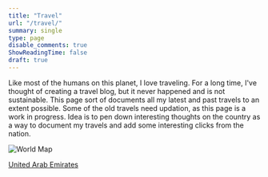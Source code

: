 ```yaml
---
title: "Travel"
url: "/travel/"
summary: single
type: page
disable_comments: true
ShowReadingTime: false
draft: true
---
```

Like most of the humans on this planet, I love traveling. For a long time, I've thought of creating a travel blog, but it never happened and is not sustainable. This page sort of documents all my latest and past travels to an extent possible. Some of the old travels need updation, as this page is a work in progress. Idea is to pen down interesting thoughts on the country as a way to document my travels and add some interesting clicks from the nation. 

![World Map](/images/worldmap.svg)

[United Arab Emirates](/travel/UAE)

